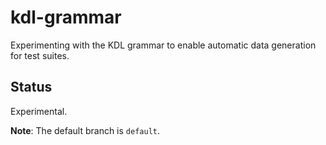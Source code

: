# kdl-grammar

Experimenting with the KDL grammar to enable automatic data generation for test suites.

## Status

Experimental.

**Note**: The default branch is `default`.
